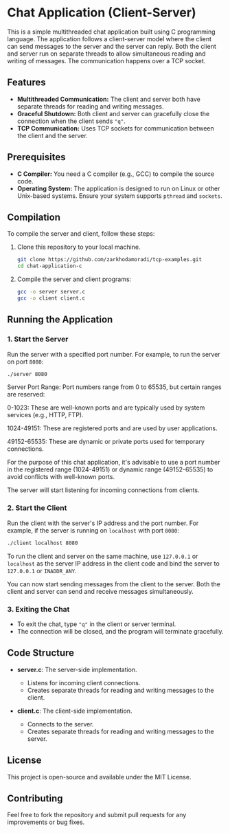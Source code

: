 
# Chat Application (Client-Server)

This is a simple multithreaded chat application built using C programming language. The application follows a client-server model where the client can send messages to the server and the server can reply. Both the client and server run on separate threads to allow simultaneous reading and writing of messages. The communication happens over a TCP socket.

## Features

- **Multithreaded Communication:** The client and server both have separate threads for reading and writing messages.
- **Graceful Shutdown:** Both client and server can gracefully close the connection when the client sends `"q"`.
- **TCP Communication:** Uses TCP sockets for communication between the client and the server.

## Prerequisites

- **C Compiler:** You need a C compiler (e.g., GCC) to compile the source code.
- **Operating System:** The application is designed to run on Linux or other Unix-based systems. Ensure your system supports `pthread` and `sockets`.

## Compilation

To compile the server and client, follow these steps:

1. Clone this repository to your local machine.

   ```bash
   git clone https://github.com/zarkhodamoradi/tcp-examples.git
   cd chat-application-c
   ```

2. Compile the server and client programs:

   ```bash
   gcc -o server server.c 
   gcc -o client client.c 
   ```

## Running the Application

### 1. Start the Server

Run the server with a specified port number. For example, to run the server on port `8080`:

```bash
./server 8080
```

Server Port Range: Port numbers range from 0 to 65535, but certain ranges are reserved:

0-1023: These are well-known ports and are typically used by system services (e.g., HTTP, FTP).

1024-49151: These are registered ports and are used by user applications.

49152-65535: These are dynamic or private ports used for temporary connections.

For the purpose of this chat application, it's advisable to use a port number in the registered range (1024-49151) or dynamic range (49152-65535) to avoid conflicts with well-known ports.

The server will start listening for incoming connections from clients.

### 2. Start the Client

Run the client with the server's IP address and the port number. For example, if the server is running on `localhost` with port `8080`:

```bash
./client localhost 8080
```
To run the client and server on the same machine, use `127.0.0.1` or `localhost` as the server IP address in the client code and bind the server to `127.0.0.1` or `INADDR_ANY`.


You can now start sending messages from the client to the server. Both the client and server can send and receive messages simultaneously.

### 3. Exiting the Chat

- To exit the chat, type `"q"` in the client or server terminal.
- The connection will be closed, and the program will terminate gracefully.

## Code Structure

- **server.c**: The server-side implementation.
  - Listens for incoming client connections.
  - Creates separate threads for reading and writing messages to the client.

- **client.c**: The client-side implementation.
  - Connects to the server.
  - Creates separate threads for reading and writing messages to the server.

## License

This project is open-source and available under the MIT License.

## Contributing

Feel free to fork the repository and submit pull requests for any improvements or bug fixes.

